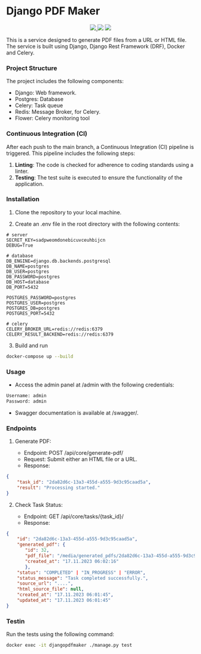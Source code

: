 # Django PDF Maker

<p align="center">
   <a href="https://github.com/nnnLik/djangopdfmaker/actions/workflows/django-tests.yaml">
        <img src="https://github.com/nnnLik/djangopdfmaker/actions/workflows/django-tests.yaml/badge.svg?branch=master">
    <a href="https://github.com/python/cpython">
     <img src="https://img.shields.io/badge/Python-3.11-FF1493.svg"></a>
    <a href="https://github.com/nnnLik/social_network-django">
        <img src="https://img.shields.io/github/repo-size/nnnLik/social_network-django"></a>
</p>

This is a service designed to generate PDF files from a URL or HTML file. The service is built using Django, Django Rest Framework (DRF), Docker and Celery.

### Project Structure

The project includes the following components:

* Django: Web framework.
* Postgres: Database
* Celery: Task queue
* Redis: Message Broker, for Celery.
* Flower: Celery monitoring tool

### Continuous Integration (CI)

After each push to the main branch, a Continuous Integration (CI) pipeline is triggered. This pipeline includes the following steps:

1. __Linting__: The code is checked for adherence to coding standards using a linter.
2. __Testing__: The test suite is executed to ensure the functionality of the application.

### Installation

1. Clone the repository to your local machine.

2. Create an .env file in the root directory with the following contents:
```
# server
SECRET_KEY=sadpweomdonebicuvceuhbijcn
DEBUG=True

# database
DB_ENGINE=django.db.backends.postgresql
DB_NAME=postgres
DB_USER=postgres
DB_PASSWORD=postgres
DB_HOST=database
DB_PORT=5432

POSTGRES_PASSWORD=postgres
POSTGRES_USER=postgres
POSTGRES_DB=postgres
POSTGRES_PORT=5432

# celery
CELERY_BROKER_URL=redis://redis:6379
CELERY_RESULT_BACKEND=redis://redis:6379
```

3. Build and run
```bash
docker-compose up --build
```

### Usage

* Access the admin panel at /admin with the following credentials:
```bash
Username: admin
Password: admin
```

* Swagger documentation is available at /swagger/.

### Endpoints

1. Generate PDF:

    * Endpoint: POST /api/core/generate-pdf/
    * Request: Submit either an HTML file or a URL.
    * Response:


```json
{
    "task_id": "2da82d6c-13a3-455d-a555-9d3c95caad5a",
    "result": "Processing started."
}
```

2. Check Task Status:

    * Endpoint: GET /api/core/tasks/{task_id}/
    * Response:

```json
{
    "id": "2da82d6c-13a3-455d-a555-9d3c95caad5a",
    "generated_pdf": {
       "id": 32,
       "pdf_file": "/media/generated_pdfs/2da82d6c-13a3-455d-a555-9d3c95caad5a.pdf",
       "created_at": "17.11.2023 06:02:16"
       },
    "status": "COMPLETED" | "IN_PROGRESS" | "ERROR",
    "status_message": "Task completed successfully.",
    "source_url": "....",
    "html_source_file": null,
    "created_at": "17.11.2023 06:01:45",
    "updated_at": "17.11.2023 06:01:45"
}
```

### Testin

Run the tests using the following command:

```bash
docker exec -it djangopdfmaker ./manage.py test
```
